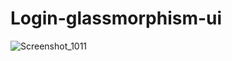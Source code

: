 # Login-glassmorphism-ui

![Screenshot_1011](https://user-images.githubusercontent.com/61135648/109608710-3e2d4680-7b65-11eb-8b22-07149e9adb48.png)
